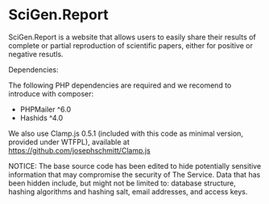 # SciGen.Report

SciGen.Report is a website that allows users to easily share their results of complete or partial reproduction of scientific papers, either for positive or negative resutls.

Dependencies:

The following PHP dependencies are required and we recomend to introduce with composer:
- PHPMailer ^6.0
- Hashids ^4.0 

We also use Clamp.js 0.5.1 (included with this code as minimal version, provided under WTFPL), available at https://github.com/josephschmitt/Clamp.js

NOTICE: The base source code has been edited to hide potentially sensitive information that may compromise the security of The Service. Data that has been hidden include, but might not be limited to: database structure, hashing algorithms and hashing salt, email addresses, and access keys.
